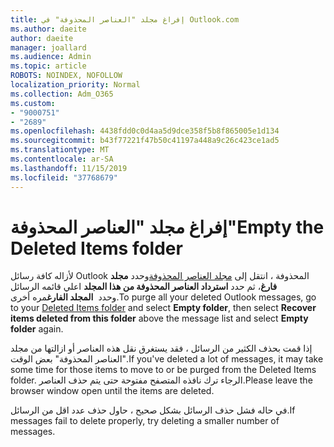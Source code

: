 ```yaml
---
title: إفراغ مجلد "العناصر المحذوفة" في Outlook.com
ms.author: daeite
author: daeite
manager: joallard
ms.audience: Admin
ms.topic: article
ROBOTS: NOINDEX, NOFOLLOW
localization_priority: Normal
ms.collection: Adm_O365
ms.custom:
- "9000751"
- "2689"
ms.openlocfilehash: 4438fdd0c0d4aa5d9dce358f5b8f865005e1d134
ms.sourcegitcommit: b43f77221f47b50c41197a448a9c26c423ce1ad5
ms.translationtype: MT
ms.contentlocale: ar-SA
ms.lasthandoff: 11/15/2019
ms.locfileid: "37768679"
---
```

# <a name="empty-the-deleted-items-folder"></a><span data-ttu-id="53a71-102">إفراغ مجلد "العناصر المحذوفة"</span><span class="sxs-lookup"><span data-stu-id="53a71-102">Empty the Deleted Items folder</span></span>

<span data-ttu-id="53a71-103">لأزاله كافة رسائل Outlook المحذوفة ، انتقل إلى [مجلد العناصر المحذوفة](https://outlook.live.com/mail/deleteditems)وحدد **مجلد فارغ**، ثم حدد **استرداد العناصر المحذوفة من هذا المجلد** اعلي قائمه الرسائل وحدد  **المجلد الفارغ**مره أخرى.</span><span class="sxs-lookup"><span data-stu-id="53a71-103">To purge all your deleted Outlook messages, go to your [Deleted Items folder](https://outlook.live.com/mail/deleteditems) and select **Empty folder**, then select **Recover items deleted from this folder** above the message list and select **Empty folder** again.</span></span>

<span data-ttu-id="53a71-104">إذا قمت بحذف الكثير من الرسائل ، فقد يستغرق نقل هذه العناصر أو ازالتها من مجلد "العناصر المحذوفة" بعض الوقت.</span><span class="sxs-lookup"><span data-stu-id="53a71-104">If you've deleted a lot of messages, it may take some time for those items to move to or be purged from the Deleted Items folder.</span></span> <span data-ttu-id="53a71-105">الرجاء ترك نافذه المتصفح مفتوحة حتى يتم حذف العناصر.</span><span class="sxs-lookup"><span data-stu-id="53a71-105">Please leave the browser window open until the items are deleted.</span></span>

<span data-ttu-id="53a71-106">في حاله فشل حذف الرسائل بشكل صحيح ، حاول حذف عدد اقل من الرسائل.</span><span class="sxs-lookup"><span data-stu-id="53a71-106">If messages fail to delete properly, try deleting a smaller number of messages.</span></span>